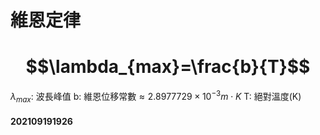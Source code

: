 # 維恩定律
# $$\lambda_{max}=\frac{b}{T}$$
$\lambda_{max}$: 波長峰值
b: 維恩位移常數$\approx2.8977729\times 10^{-3} m\cdot K$
T: 絕對溫度(K)

#### 202109191926
